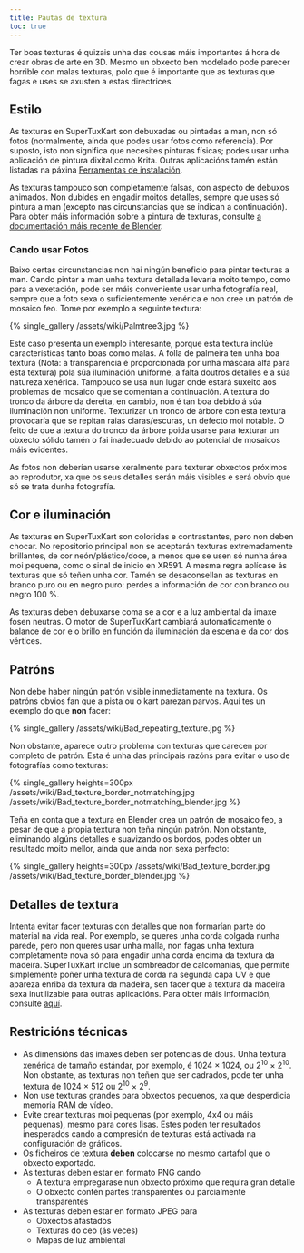 ```yaml
---
title: Pautas de textura
toc: true
---
```

Ter boas texturas é quizais unha das cousas máis importantes á hora de crear obras de arte en 3D. Mesmo un obxecto ben modelado pode parecer horrible con malas texturas, polo que é importante que as texturas que fagas e uses se axusten a estas directrices.

## Estilo

As texturas en SuperTuxKart son debuxadas ou pintadas a man, non só fotos (normalmente, aínda que podes usar fotos como referencia). Por suposto, isto non significa que necesites pinturas físicas; podes usar unha aplicación de pintura dixital como Krita. Outras aplicacións tamén están listadas na páxina [Ferramentas de instalación](Installing_Tools).

As texturas tampouco son completamente falsas, con aspecto de debuxos animados. Non dubides en engadir moitos detalles, sempre que uses só pintura a man (excepto nas circunstancias que se indican a continuación). Para obter máis información sobre a pintura de texturas, consulte [a documentación máis recente de Blender](https://docs.blender.org/manual/en/latest/sculpt_paint/texture_paint/index.html).

### Cando usar Fotos

Baixo certas circunstancias non hai ningún beneficio para pintar texturas a man. Cando pintar a man unha textura detallada levaría moito tempo, como para a vexetación, pode ser máis conveniente usar unha fotografía real, sempre que a foto sexa o suficientemente xenérica e non cree un patrón de mosaico feo. Tome por exemplo a seguinte textura:

{% single_gallery /assets/wiki/Palmtree3.jpg %}

Este caso presenta un exemplo interesante, porque esta textura inclúe características tanto boas como malas. A folla de palmeira ten unha boa textura (Nota: a transparencia é proporcionada por unha máscara alfa para esta textura) pola súa iluminación uniforme, a falta doutros detalles e a súa natureza xenérica. Tampouco se usa nun lugar onde estará suxeito aos problemas de mosaico que se comentan a continuación. A textura do tronco da árbore da dereita, en cambio, non é tan boa debido á súa iluminación non uniforme. Texturizar un tronco de árbore con esta textura provocaría que se repitan raias claras/escuras, un defecto moi notable. O feito de que a textura do tronco da árbore poida usarse para texturar un obxecto sólido tamén o fai inadecuado debido ao potencial de mosaicos máis evidentes.

As fotos non deberían usarse xeralmente para texturar obxectos próximos ao reprodutor, xa que os seus detalles serán máis visibles e será obvio que só se trata dunha fotografía.

## Cor e iluminación

As texturas en SuperTuxKart son coloridas e contrastantes, pero non deben chocar. No repositorio principal non se aceptarán texturas extremadamente brillantes, de cor neón/plástico/doce, a menos que se usen só nunha área moi pequena, como o sinal de inicio en XR591. A mesma regra aplícase ás texturas que só teñen unha cor. Tamén se desaconsellan as texturas en branco puro ou en negro puro: perdes a información de cor con branco ou negro 100 %.

As texturas deben debuxarse ​​coma se a cor e a luz ambiental da imaxe fosen neutras. O motor de SuperTuxKart cambiará automaticamente o balance de cor e o brillo en función da iluminación da escena e da cor dos vértices.

## Patróns

Non debe haber ningún patrón visible inmediatamente na textura. Os patróns obvios fan que a pista ou o kart parezan parvos. Aquí tes un exemplo do que **non** facer:

{% single_gallery /assets/wiki/Bad_repeating_texture.jpg %}

Non obstante, aparece outro problema con texturas que carecen por completo de patrón. Esta é unha das principais razóns para evitar o uso de fotografías como texturas:

{% single_gallery heights=300px
/assets/wiki/Bad_texture_border_notmatching.jpg
/assets/wiki/Bad_texture_border_notmatching_blender.jpg
%}

Teña en conta que a textura en Blender crea un patrón de mosaico feo, a pesar de que a propia textura non teña ningún patrón. Non obstante, eliminando algúns detalles e suavizando os bordos, podes obter un resultado moito mellor, aínda que aínda non sexa perfecto:

{% single_gallery heights=300px
/assets/wiki/Bad_texture_border.jpg
/assets/wiki/Bad_texture_border_blender.jpg
%}

## Detalles de textura

Intenta evitar facer texturas con detalles que non formarían parte do material na vida real. Por exemplo, se queres unha corda colgada nunha parede, pero non queres usar unha malla, non fagas unha textura completamente nova só para engadir unha corda encima da textura da madeira. SuperTuxKart inclúe un sombreador de calcomanías, que permite simplemente poñer unha textura de corda na segunda capa UV e que apareza enriba da textura da madeira, sen facer que a textura da madeira sexa inutilizable para outras aplicacións. Para obter máis información, consulte [aquí](Texturing#Decals).

## Restricións técnicas
* As dimensións das imaxes deben ser potencias de dous. Unha textura xenérica de tamaño estándar, por exemplo, é 1024 × 1024, ou 2<sup>10</sup> × 2<sup>10</sup>. Non obstante, as texturas non teñen que ser cadrados, pode ter unha textura de 1024 × 512 ou 2<sup>10</sup> × 2<sup>9</sup>.
* Non use texturas grandes para obxectos pequenos, xa que desperdicia memoria RAM de vídeo.
* Evite crear texturas moi pequenas (por exemplo, 4x4 ou máis pequenas), mesmo para cores lisas. Estes poden ter resultados inesperados cando a compresión de texturas está activada na configuración de gráficos.
* Os ficheiros de textura **deben** colocarse no mesmo cartafol que o obxecto exportado.
* As texturas deben estar en formato PNG cando
    * A textura empregarase nun obxecto próximo que requira gran detalle
    * O obxecto contén partes transparentes ou parcialmente transparentes
* As texturas deben estar en formato JPEG para
    * Obxectos afastados
    * Texturas do ceo (ás veces)
    * Mapas de luz ambiental
